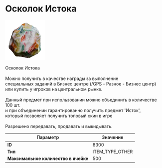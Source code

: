 # Осколок Истока

![Item Image](../img/8300.webp?raw=true)

Осколок Истока<br><br>Можно получить в качестве награды за выполнение<br>специальных заданий в Бизнес центре (/GPS - Разное - Бизнес центр)<br>или купить у игроков на центральном рынке.<br><br>Данный предмет при использовании можно объединить в количестве 100 шт.<br>и при объединении гарантированно получить предмет 'Исток',<br>который позволяет получить топовый скин в игре<br><br>Разрешено передавать, продавать и выкидывать.


| Параметр | Значение |
|----------|----------|
| **ID** | 8300 |
| **Тип** | ITEM_TYPE_OTHER |
| **Максимальное количество в ячейке** | 500 |

